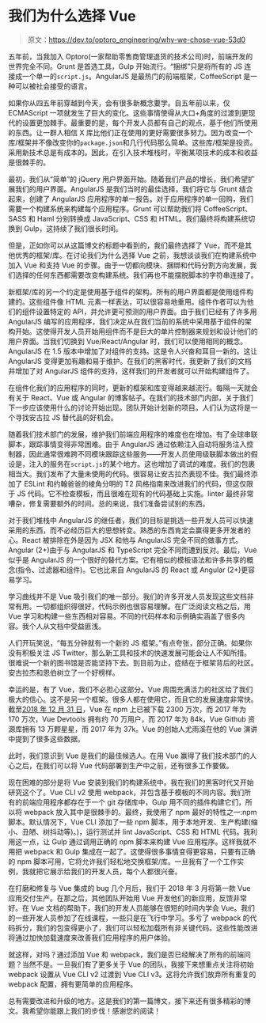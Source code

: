 # 我们为什么选择 Vue

> 原文：<https://dev.to/optoro_engineering/why-we-chose-vue-53d0>

五年前，当我加入 Optoro(一家帮助零售商管理退货的技术公司)时，前端开发的世界完全不同。Grunt 是首选工具，Gulp 开始流行。“捆绑”只是将所有的 JS 连接成一个单一的`script.js`。AngularJS 是最热门的前端框架，CoffeeScript 是一种可以被社会接受的语言。

如果你从四五年前穿越到今天，会有很多新概念要学。自五年前以来，仅 ECMAScript 一项就发生了巨大的变化。这些事情使得从大口+角度的过渡到更现代的设置更加棘手。最重要的是，每个开发人员都有自己的观点，基于他们所使用的东西。让一群人相信 X 库比他们正在使用的更好需要很多努力。因为改变一个库/框架并不像改变你的`package.json`和几行代码那么简单。这些库/框架是投资。采用新技术总是有成本的。因此，在引入技术堆栈时，平衡某项技术的成本和收益是很棘手的。

最初，我们从“简单”的 jQuery 用户界面开始。随着我们产品的增长，我们希望扩展我们的用户界面。AngularJS 是我们当时的最佳选择，我们将它与 Grunt 结合起来，创建了 AngularJS 应用程序的单一报告。对于应用程序的单一回购，我们需要一个构建系统来构建每个应用程序。Grunt 可以帮助我们将 CoffeeScript、SASS 和 Haml 分别转换成 JavaScript、CSS 和 HTML。我们最终将构建系统切换到 Gulp，这持续了我们很长时间。

但是，正如你可以从这篇博文的标题中看到的，我们最终选择了 Vue，而不是其他优秀的框架/库。在讨论我们为什么选择 Vue 之前，我想谈谈我们在构建系统中加入 Vue 和支持 Vue 的步骤。由于一切都向模块、捆绑和代码分割方向发展，我们选择的任何东西都需要改变构建系统。我们再也不能摆脱脚本的字符串连接了。

新框架/库的另一个约定是使用基于组件的架构。所有的用户界面都是使用组件构建的。这些组件像 HTML 元素一样表达，可以很容易地重用。组件作者可以为他们的组件设置特定的 API，并允许更可预测的用户界面。由于我们已经有了许多用 AngularJS 编写的应用程序，我们决定从在我们当前的系统中采用基于组件的架构开始。这使得开发人员开始用组件而不是巨大的单片控制器来规划和设计他们的用户界面。当我们切换到 Vue/React/Angular 时，我们可以使用相同的概念。AngularJS 在 1.5 版本中增加了对组件的支持。这是令人兴奋和耳目一新的。这让 AngularJS 变得更加有趣和易于维护。在我们的黑客时代，我更新了我们的文档并增加了对 AngularJS 组件的支持，这样我们的开发者就可以开始构建组件了。

在组件化我们的应用程序的同时，更新的框架和库变得越来越流行。每隔一天就会有关于 React、Vue 或 Angular 的博客帖子。在我们的技术部门内部，关于我们下一步应该使用什么的讨论开始出现。团队开始计划新的项目。人们认为这将是一个寻找安古拉 JS 替代品的好机会。

随着我们技术部门的发展，维护我们前端应用程序的难度也在增加。有了全球串联脚本，跟踪事情变得非常困难。由于 AngularJS 通过依赖注入自动将服务注入控制器，因此通常很难跨不同模块跟踪这些服务——开发人员使用级联脚本做出的假设是，注入的服务在`script.js`的某个地方。这也增加了调试的难度。我们的包裹相当大。我们发布了大量未使用的代码。很容易让安古拉杰表现不佳。我们最终添加了 ESLint 和约翰爸爸的棱角分明的 T2 风格指南来改进我们的代码，但这仅限于 JS 代码。它不检查模板，而且很难在现有的代码基础上实施。linter 最终非常嘈杂，修复需要额外的时间。总的来说，我们准备尝试别的东西。

对于我们堆栈中 AngularJS 的继任者，我们的目标是挑选一些开发人员可以快速采用的东西，而不必经历巨大的思想转变。熟悉的东西肯定会赢得更多开发者的心。React 被排除在外是因为 JSX 和他与 AngularJS 完全不同的做事方式。Angular (2+)由于与 AngularJS 和 TypeScript 完全不同而遭到反对。最后，Vue 似乎是 AngularJS 的一个很好的替代方案。它有相似的模板语法和许多共享的概念(指令、过滤器和组件)。它也比来自 AngularJS 的 React 或 Angular (2+)更容易学习。

学习曲线并不是 Vue 吸引我们的唯一部分。我们的许多开发人员发现这些文档非常有用。一切都组织得很好，代码示例也很容易理解。在广泛阅读文档之后，用 Vue 学习和构建一些东西相对容易。不同的代码样本和示例确实涵盖了很多内容。我个人从文档中受益匪浅。

人们开玩笑说，“每五分钟就有一个新的 JS 框架。”有点夸张，部分正确。如果你没有积极关注 JS Twitter，那么新工具和技术的快速发展可能会让人不知所措。很难说一个新的图书馆是否能坚持下去。到目前为止，症结在于框架背后的社区。安古拉杰和恩伯树立了一个好榜样。

幸运的是，有了 Vue，我们不必担心这部分。Vue 周围充满活力的社区给了我们极大的信心。这不是另一个框架。很多人都在使用它，而且它的发展速度非常快。截至[2018 年 12 月 31 日](https://npm-stat.com/charts.html?package=vue&from=2018-01-01&to=2018-12-31)，Vue 在 npm 上已被下载 2300 万次，而 2017 年为 170 万次，Vue Devtools 拥有约 70 万用户，而 2017 年为 84k，Vue Github 资源库拥有 13 万颗星星，而 2017 年为 37k。Vue 的创始人尤雨溪在他的 Vue 演讲中提到了很多这些数据。

此时，我们意识到 Vue 是我们的最佳候选人。在用 Vue 赢得了我们技术部门的人心之后，在我们可以将 Vue 代码部署到生产中之前，还有很多工作要做。

现在困难的部分是将 Vue 安装到我们的构建系统中。我在我们的黑客时代又开始研究这个了。Vue CLI v2 使用 webpack，并包含基于模板的不同内容。我们所有的前端应用程序都存在于一个 git 存储库中，Gulp 用不同的插件构建它们，所以将 webpack 放入其中是很棘手的。最终，我使用了 npm 最好的特性之一:npm 脚本。默认情况下，Vue CLI 添加了一些 npm 脚本，用于本地开发、生产构建(缩小、丑陋、树抖动等)。)，运行测试并 lint JavaScript、CSS 和 HTML 代码。我利用这一点，让 Gulp 通过调用正确的 npm 脚本来构建 Vue 应用程序。这样我就不用把 webpack 和 Gulp 集成在一起了。这使得很多事情变得更容易，只要有正确的 npm 脚本可用，它将允许我们轻松地交换框架/库。一旦我有了一个工作实例，我就把它展示给我们的开发人员，每个人都很兴奋。

在打磨和修复与 Vue 集成的 bug 几个月后，我们于 2018 年 3 月将第一款 Vue 应用交付生产。在那之后，其他团队开始用 Vue 开发他们的新应用，反馈非常好。在 Vue 文档的帮助下，我们的开发人员能够在很短的时间内学会 Vue。我们的一些开发人员参加了在线课程，一些只是在飞行中学习。多亏了 webpack 的代码拆分，我们的包变得更小了，我们可以轻松加载所有非关键代码。这些性能改进将通过加快加载速度来改善我们应用程序的用户体验。

就这样，对吗？通过添加 Vue 和 webpack，我们是否已经解决了所有的前端问题？当然不是。一旦我们有了更多关于 Vue 的团队，我接下来想重点关注将初始 webpack 设置从 Vue CLI v2 过渡到 Vue CLI v3。这将允许我们放弃所有重复的 webpack 配置，拥有更简单的应用程序。

总有需要改进和升级的地方。这是我们的第一篇博文，接下来还有很多精彩的博文。我希望你能跟上我们的步伐！感谢您的阅读！